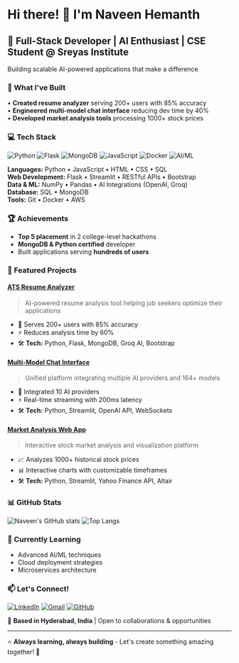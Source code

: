 # Hi there! 👋 I'm Naveen Hemanth

## 🚀 Full-Stack Developer | AI Enthusiast | CSE Student @ Sreyas Institute

Building scalable AI-powered applications that make a difference

### 🎯 What I've Built
• **Created resume analyzer** serving 200+ users with 85% accuracy  
• **Engineered multi-model chat interface** reducing dev time by 40%  
• **Developed market analysis tools** processing 1000+ stock prices  

### 💻 Tech Stack
![Python](https://img.shields.io/badge/-Python-3776AB?style=flat-square&logo=Python&logoColor=white)
![Flask](https://img.shields.io/badge/-Flask-000000?style=flat-square&logo=Flask&logoColor=white)
![MongoDB](https://img.shields.io/badge/-MongoDB-47A248?style=flat-square&logo=MongoDB&logoColor=white)
![JavaScript](https://img.shields.io/badge/-JavaScript-F7DF1E?style=flat-square&logo=JavaScript&logoColor=black)
![Docker](https://img.shields.io/badge/-Docker-2496ED?style=flat-square&logo=Docker&logoColor=white)
![AI/ML](https://img.shields.io/badge/-AI/ML-FF6F00?style=flat-square&logo=TensorFlow&logoColor=white)

**Languages:** Python • JavaScript • HTML • CSS • SQL  
**Web Development:** Flask • Streamlit • RESTful APIs • Bootstrap  
**Data & ML:** NumPy • Pandas • AI Integrations (OpenAI, Groq)  
**Database:** SQL • MongoDB  
**Tools:** Git • Docker • AWS

### 🏆 Achievements
- **Top 5 placement** in 2 college-level hackathons
- **MongoDB & Python certified** developer
- Built applications serving **hundreds of users**

### 🚀 Featured Projects

#### [ATS Resume Analyzer](https://github.com/hemanth090/ats-resume-analyzer)
> AI-powered resume analysis tool helping job seekers optimize their applications
- 🎯 Serves 200+ users with 85% accuracy
- ⚡ Reduces analysis time by 60%
- 🛠️ **Tech:** Python, Flask, MongoDB, Groq AI, Bootstrap

#### [Multi-Model Chat Interface](https://github.com/hemanth090/multi-model-chat)
> Unified platform integrating multiple AI providers and 164+ models
- 🤖 Integrated 10 AI providers
- ⚡ Real-time streaming with 200ms latency
- 🛠️ **Tech:** Python, Streamlit, OpenAI API, WebSockets

#### [Market Analysis Web App](https://github.com/hemanth090/market-analysis)
> Interactive stock market analysis and visualization platform
- 📈 Analyzes 1000+ historical stock prices
- 📊 Interactive charts with customizable timeframes
- 🛠️ **Tech:** Python, Streamlit, Yahoo Finance API, Altair

### 📊 GitHub Stats
![Naveen's GitHub stats](https://github-readme-stats.vercel.app/api?username=hemanth090&show_icons=true&theme=radical)
![Top Langs](https://github-readme-stats.vercel.app/api/top-langs/?username=hemanth090&layout=compact&theme=radical)

### 🌱 Currently Learning
- Advanced AI/ML techniques
- Cloud deployment strategies
- Microservices architecture

### 📫 Let's Connect!
[![LinkedIn](https://img.shields.io/badge/-LinkedIn-0077B5?style=flat-square&logo=LinkedIn&logoColor=white)](https://linkedin.com/in/hemanthkokkonda)
[![Gmail](https://img.shields.io/badge/-Gmail-D14836?style=flat-square&logo=Gmail&logoColor=white)](mailto:naveenhemanth4@gmail.com)
[![GitHub](https://img.shields.io/badge/-GitHub-181717?style=flat-square&logo=GitHub&logoColor=white)](https://github.com/hemanth090)

📍 **Based in Hyderabad, India** | Open to collaborations & opportunities

---

⭐ **Always learning, always building** - Let's create something amazing together! 🚀
